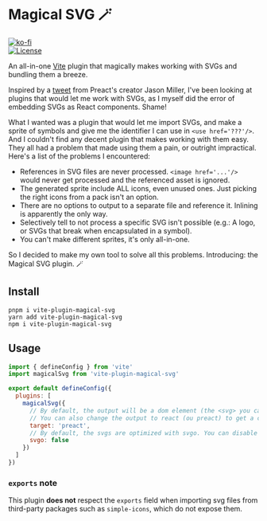 # Magical SVG 🪄
[![ko-fi](https://www.ko-fi.com/img/githubbutton_sm.svg)](https://ko-fi.com/G2G71TSDF)<br>
[![License](https://img.shields.io/github/license/cyyynthia/vite-plugin-magical-svg.svg?style=flat-square)](https://github.com/cyyynthia/vite-plugin-magical-svg/blob/mistress/LICENSE)

An all-in-one [Vite](https://vitejs.dev/) plugin that magically makes working with SVGs and bundling them a breeze.

Inspired by a [tweet](https://twitter.com/_developit/status/1382838799420514317) from Preact's creator Jason Miller,
I've been looking at plugins that would let me work with SVGs, as I myself did the error of embedding SVGs as React
components. Shame!

What I wanted was a plugin that would let me import SVGs, and make a sprite of symbols and give me the identifier I
can use in `<use href='???'/>`. And I couldn't find any decent plugin that makes working with them easy. They all had
a problem that made using them a pain, or outright impractical. Here's a list of the problems I encountered:

 - References in SVG files are never processed. `<image href='...'/>` would never get processed and the referenced asset is ignored.
 - The generated sprite include ALL icons, even unused ones. Just picking the right icons from a pack isn't an option.
 - There are no options to output to a separate file and reference it. Inlining is apparently the only way.
 - Selectively tell to not process a specific SVG isn't possible (e.g.: A logo, or SVGs that break when encapsulated in a symbol).
 - You can't make different sprites, it's only all-in-one.

So I decided to make my own tool to solve all this problems. Introducing: the Magical SVG plugin. 🪄

## Install
```
pnpm i vite-plugin-magical-svg
yarn add vite-plugin-magical-svg
npm i vite-plugin-magical-svg
```

## Usage
```js
import { defineConfig } from 'vite'
import magicalSvg from 'vite-plugin-magical-svg'

export default defineConfig({
  plugins: [
    magicalSvg({
      // By default, the output will be a dom element (the <svg> you can use inside the webpage).
      // You can also change the output to react (ou preact) to get a component you can use.
      target: 'preact',
      // By default, the svgs are optimized with svgo. You can disable this by setting this to false.
      svgo: false
    })
  ]
})
```

### `exports` note
This plugin **does not** respect the `exports` field when importing svg files from third-party packages such as
`simple-icons`, which do not expose them.
